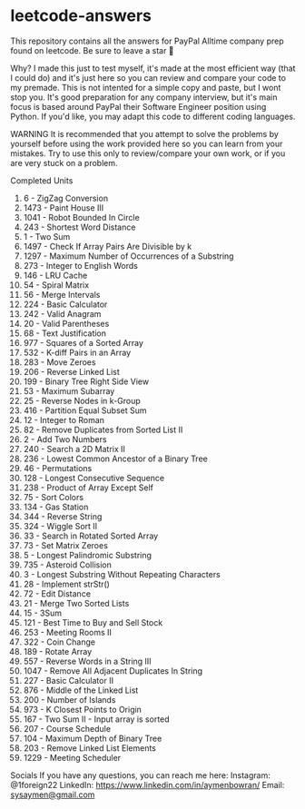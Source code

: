 # leetcode-answers

This repository contains all the answers for PayPal Alltime company prep found on leetcode. Be sure to leave a star 🌟

Why?
I made this just to test myself, it's made at the most efficient way (that I could do) and it's just here so you can review and compare your code to my premade. 
This is not intented for a simple copy and paste, but I wont stop you. It's good preparation for any company interview, but it's main focus is based around PayPal their Software Engineer position using Python.
If you'd like, you may adapt this code to different coding languages. 

WARNING
It is recommended that you attempt to solve the problems by yourself before using the work provided here so you can learn from your mistakes. Try to use this only to review/compare your own work, or if you are very stuck on a problem.

Completed Units
1. 6 - ZigZag Conversion  
2. 1473 - Paint House III  
3. 1041 - Robot Bounded In Circle  
4. 243 - Shortest Word Distance  
5. 1 - Two Sum  
6. 1497 - Check If Array Pairs Are Divisible by k  
7. 1297 - Maximum Number of Occurrences of a Substring  
8. 273 - Integer to English Words  
9. 146 - LRU Cache  
10. 54 - Spiral Matrix  
11. 56 - Merge Intervals  
12. 224 - Basic Calculator  
13. 242 - Valid Anagram  
14. 20 - Valid Parentheses  
15. 68 - Text Justification  
16. 977 - Squares of a Sorted Array  
17. 532 - K-diff Pairs in an Array  
18. 283 - Move Zeroes  
19. 206 - Reverse Linked List  
20. 199 - Binary Tree Right Side View  
21. 53 - Maximum Subarray  
22. 25 - Reverse Nodes in k-Group  
23. 416 - Partition Equal Subset Sum  
24. 12 - Integer to Roman  
25. 82 - Remove Duplicates from Sorted List II  
26. 2 - Add Two Numbers  
27. 240 - Search a 2D Matrix II  
28. 236 - Lowest Common Ancestor of a Binary Tree  
29. 46 - Permutations  
30. 128 - Longest Consecutive Sequence  
31. 238 - Product of Array Except Self  
32. 75 - Sort Colors  
33. 134 - Gas Station  
34. 344 - Reverse String  
35. 324 - Wiggle Sort II  
36. 33 - Search in Rotated Sorted Array  
37. 73 - Set Matrix Zeroes  
38. 5 - Longest Palindromic Substring  
39. 735 - Asteroid Collision  
40. 3 - Longest Substring Without Repeating Characters  
41. 28 - Implement strStr()  
42. 72 - Edit Distance  
43. 21 - Merge Two Sorted Lists  
44. 15 - 3Sum  
45. 121 - Best Time to Buy and Sell Stock  
46. 253 - Meeting Rooms II  
47. 322 - Coin Change  
48. 189 - Rotate Array  
49. 557 - Reverse Words in a String III  
50. 1047 - Remove All Adjacent Duplicates In String  
51. 227 - Basic Calculator II  
52. 876 - Middle of the Linked List  
53. 200 - Number of Islands  
54. 973 - K Closest Points to Origin  
55. 167 - Two Sum II - Input array is sorted  
56. 207 - Course Schedule  
57. 104 - Maximum Depth of Binary Tree  
58. 203 - Remove Linked List Elements  
59. 1229 - Meeting Scheduler
    
Socials
If you have any questions, you can reach me here:
Instagram: @1foreign22
LinkedIn: https://www.linkedin.com/in/aymenbowran/
Email: sysaymen@gmail.com
